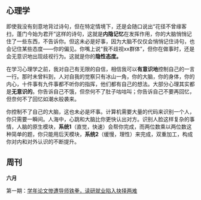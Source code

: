 ## 心理学

即使我没有刻意地背过诗句，但在特定情境下，还是会随口说出“花径不曾缘客扫，蓬门今始为君开”这样的诗句，这就是**内隐记忆**在发挥作用，你的大脑悄悄记住了一些东西，不告诉你。但这未必是好事，因为大脑不仅仅会悄悄记住诗句，也会记住某些态度——你的偏见。你嘴上说“我不歧视xx群体”，但你在做事时，还是会无意识地出现歧视行为。这就是你的**隐性态度。**

在学习心理学之前，我对自己有无限的自信，相信我可以**有意识地**控制自己的一言一行。那时未曾料到，人对自我的觉察只有冰山一角，你的大脑，你的身体，你的内心，十件事有九件事都不听你的指挥，他们都有自己的想法。大部分心理其实都是**无意识的**。你告诉自己不饿，但奈何不了肚子咕咕叫；你告诉自己不要再回忆，但奈何不了回忆如潮水般袭来。

你控制不了自己的大脑，这也未必是坏事。计算机需要大量的代码来识别一个人，你只需要一瞬间。人海中，心跳和大脑比你更快认出对方。识别人脸这样复杂的事情，人脑的原生模块，**系统1**（直觉，快速）会帮你完成，而两位数乘以两位数这种简单的题，你只能用后天模块，**系统2**（缓慢，理性）来完成，双重加工，构成你对内和对外认识的不断提升。

## 周刊

**六月**

第一期：[学年论文惨遭导师铁拳，读研就业陷入抉择两难](cyan_weekly/周刊6.15——6.21.md)
